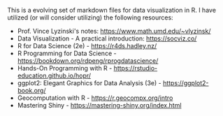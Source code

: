 This is a evolving set of markdown files for data visualization in R. I have utilized (or will consider utilizing) the following resources:

  -  Prof. Vince Lyzinski's notes: https://www.math.umd.edu/~vlyzinsk/
  -  Data Visualization - A practical introduction: https://socviz.co/
  -  R for Data Science (2e) - https://r4ds.hadley.nz/
  -  R Programming for Data Science - https://bookdown.org/rdpeng/rprogdatascience/
  -  Hands-On Programming with R - https://rstudio-education.github.io/hopr/
  -  ggplot2: Elegant Graphics for Data Analysis (3e) - https://ggplot2-book.org/
  -  Geocomputation with R - https://r.geocompx.org/intro
  -  Mastering Shiny - https://mastering-shiny.org/index.html

